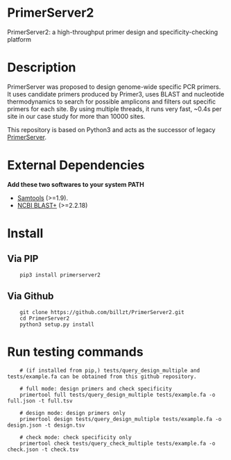 # PrimerServer2
PrimerServer2: a high-throughput primer design and specificity-checking platform

# Description
PrimerServer was proposed to design genome-wide specific PCR primers. It uses candidate primers produced by Primer3, uses BLAST and nucleotide thermodynamics to search for possible amplicons and filters out specific primers for each site. By using multiple threads, it runs very fast, ~0.4s per site in our case study for more than 10000 sites.

This repository is based on Python3 and acts as the successor of legacy [PrimerServer](https://github.com/billzt/PrimerServer2).

# External Dependencies
**Add these two softwares to your system PATH**
* [Samtools](https://www.htslib.org/) (>=1.9).
* [NCBI BLAST+](https://blast.ncbi.nlm.nih.gov/Blast.cgi) (>=2.2.18)

# Install
## Via PIP
```
    pip3 install primerserver2
```

## Via Github
```
    git clone https://github.com/billzt/PrimerServer2.git
    cd PrimerServer2
    python3 setup.py install
```

# Run testing commands
```
    # (if installed from pip,) tests/query_design_multiple and tests/example.fa can be obtained from this github repository.

    # full mode: design primers and check specificity
    primertool full tests/query_design_multiple tests/example.fa -o full.json -t full.tsv

    # design mode: design primers only
    primertool design tests/query_design_multiple tests/example.fa -o design.json -t design.tsv

    # check mode: check specificity only
    primertool check tests/query_check_multiple tests/example.fa -o check.json -t check.tsv

```
